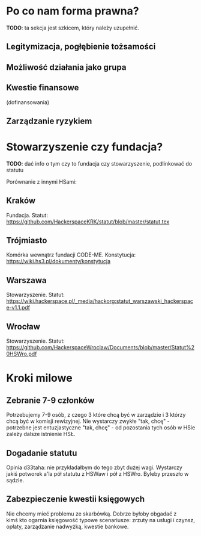 # Po co nam forma prawna?

**TODO**: ta sekcja jest szkicem, który należy uzupełnić.

## Legitymizacja, pogłębienie tożsamości

## Możliwość działania jako grupa

## Kwestie finansowe

(dofinansowania)

## Zarządzanie ryzykiem

# Stowarzyszenie czy fundacja?

**TODO**: dać info o tym czy to fundacja czy stowarzyszenie, podlinkować do statutu

Porównanie z innymi HSami:

## Kraków

Fundacja. Statut: https://github.com/HackerspaceKRK/statut/blob/master/statut.tex

## Trójmiasto

Komórka wewnątrz fundacji CODE-ME. Konstytucja: https://wiki.hs3.pl/dokumenty/konstytucja

## Warszawa

Stowarzyszenie. Statut: https://wiki.hackerspace.pl/_media/hackorg:statut_warszawski_hackerspace-v1.1.pdf

## Wrocław

Stowarzyszenie. Statut: https://github.com/HackerspaceWroclaw/Documents/blob/master/Statut%20HSWro.pdf

# Kroki milowe

## Zebranie 7-9 członków

Potrzebujemy 7-9 osób, z czego 3 które chcą być w zarządzie i 3 którzy chcą być w komisji rewizyjnej. Nie wystarczy zwykłe "tak, chcę" - potrzebne jest entuzjastyczne "tak, chcę" - od pozostania tych osób w HSie zależy dalsze istnienie HSŁ.

## Dogadanie statutu

Opinia d33taha: nie przykładałbym do tego zbyt dużej wagi. Wystarczy jakiś potworek a'la pół statutu z HSWaw i pół z HSWro. Byleby przeszło w sądzie.

## Zabezpieczenie kwestii księgowych

Nie chcemy mieć problemu ze skarbówką. Dobrze byłoby obgadać z kimś kto ogarnia księgowość typowe scenariusze: zrzuty na usługi i czynsz, opłaty, zarządzanie nadwyżką, kwestie bankowe.